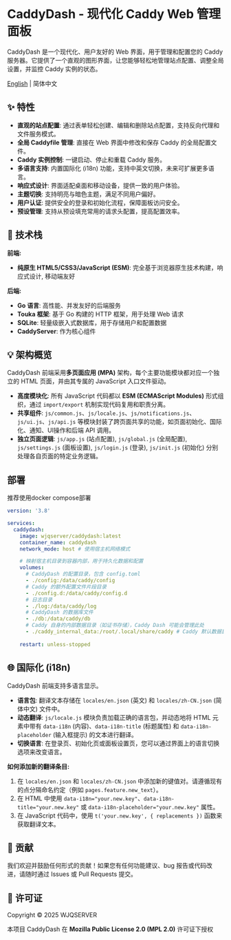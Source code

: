 # CaddyDash - 现代化 Caddy Web 管理面板

CaddyDash 是一个现代化、用户友好的 Web 界面，用于管理和配置您的 Caddy 服务器。它提供了一个直观的图形界面，让您能够轻松地管理站点配置、调整全局设置，并监控 Caddy 实例的状态。

[English](README_EN.md) | 简体中文

## ✨ 特性

*   **直观的站点配置**: 通过表单轻松创建、编辑和删除站点配置，支持反向代理和文件服务模式。
*   **全局 Caddyfile 管理**: 直接在 Web 界面中修改和保存 Caddy 的全局配置文件。
*   **Caddy 实例控制**: 一键启动、停止和重载 Caddy 服务。
*   **多语言支持**: 内置国际化 (i18n) 功能，支持中英文切换，未来可扩展更多语言。
*   **响应式设计**: 界面适配桌面和移动设备，提供一致的用户体验。
*   **主题切换**: 支持明亮与暗色主题，满足不同用户偏好。
*   **用户认证**: 提供安全的登录和初始化流程，保障面板访问安全。
*   **预设管理**: 支持从预设填充常用的请求头配置，提高配置效率。

## 🚀 技术栈

**前端:**

*   **纯原生 HTML5/CSS3/JavaScript (ESM)**: 完全基于浏览器原生技术构建，响应式设计, 移动端友好

**后端:**

*   **Go 语言**: 高性能、并发友好的后端服务
*   **Touka 框架**: 基于 Go 构建的 HTTP 框架，用于处理 Web 请求
*   **SQLite**: 轻量级嵌入式数据库，用于存储用户和配置数据
*   **CaddyServer**: 作为核心组件

## 💡 架构概览

CaddyDash 前端采用**多页面应用 (MPA)** 架构，每个主要功能模块都对应一个独立的 HTML 页面，并由其专属的 JavaScript 入口文件驱动。

*   **高度模块化**: 所有 JavaScript 代码都以 **ESM (ECMAScript Modules)** 形式组织，通过 `import/export` 机制实现代码复用和职责分离。
*   **共享组件**: `js/common.js`、`js/locale.js`、`js/notifications.js`、`js/ui.js`、`js/api.js` 等模块封装了跨页面共享的功能，如页面初始化、国际化、通知、UI操作和后端 API 调用。
*   **独立页面逻辑**: `js/app.js` (站点配置), `js/global.js` (全局配置), `js/settings.js` (面板设置), `js/login.js` (登录), `js/init.js` (初始化) 分别处理各自页面的特定业务逻辑。

## 部署

推荐使用docker compose部署

```yml
version: '3.8'

services:
  caddydash:
    image: wjqserver/caddydash:latest
    container_name: caddydash
    network_mode: host # 使用宿主机网络模式

    # 映射宿主机目录到容器内部，用于持久化数据和配置
    volumes:
      # CaddyDash 的配置目录，包含 config.toml
      - ./config:/data/caddy/config
      # Caddy 的额外配置文件片段目录
      - ./config.d:/data/caddy/config.d
      # 日志目录
      - ./log:/data/caddy/log
      # CaddyDash 的数据库文件
      - ./db:/data/caddy/db
      # Caddy 自身的内部数据目录（如证书存储），Caddy Dash 可能会管理此处
      - ./caddy_internal_data:/root/.local/share/caddy # Caddy 默认数据目录之一
    
    restart: unless-stopped
```

## 🌐 国际化 (i18n)

CaddyDash 前端支持多语言显示。

*   **语言包**: 翻译文本存储在 `locales/en.json` (英文) 和 `locales/zh-CN.json` (简体中文) 文件中。
*   **动态翻译**: `js/locale.js` 模块负责加载正确的语言包，并动态地将 HTML 元素中带有 `data-i18n` (内容)、`data-i18n-title` (标题属性) 和 `data-i18n-placeholder` (输入框提示) 的文本进行翻译。
*   **切换语言**: 在登录页、初始化页或面板设置页，您可以通过界面上的语言切换选项来改变语言。

**如何添加新的翻译条目:**

1.  在 `locales/en.json` 和 `locales/zh-CN.json` 中添加新的键值对。请遵循现有的点分隔命名约定（例如 `pages.feature.new_text`）。
2.  在 HTML 中使用 `data-i18n="your.new.key"`、`data-i18n-title="your.new.key"` 或 `data-i18n-placeholder="your.new.key"` 属性。
3.  在 JavaScript 代码中，使用 `t('your.new.key', { replacements })` 函数来获取翻译文本。

## 🤝 贡献

我们欢迎并鼓励任何形式的贡献！如果您有任何功能建议、bug 报告或代码改进，请随时通过 Issues 或 Pull Requests 提交。

## 📜 许可证

Copyright © 2025 WJQSERVER

本项目 CaddyDash 在 **Mozilla Public License 2.0 (MPL 2.0)** 许可证下授权